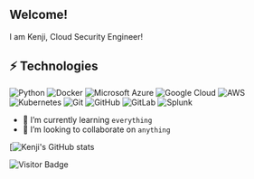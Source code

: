 ## Welcome! 
I am Kenji, Cloud Security Engineer!


## ⚡ Technologies
![Python](https://img.shields.io/badge/-Python-black?style=flat-square&logo=Python)
![Docker](https://img.shields.io/badge/-Docker-black?style=flat-square&logo=docker)
![Microsoft Azure](https://img.shields.io/badge/Microsoft%20Azure-232F7E?style=flat-square&logo=microsoft-azure)
![Google Cloud](https://img.shields.io/badge/Google%20Cloud-black?style=flat-square&logo=google-cloud)
![AWS](https://img.shields.io/badge/Amazon_AWS-232F3E?style=flat-square&logo=amazon-aws&logoColor=white)
![Kubernetes](https://img.shields.io/badge/Kubernetes-darkblue?style=flat-square&logo=kubernetes)
![Git](https://img.shields.io/badge/-Git-black?style=flat-square&logo=git)
![GitHub](https://img.shields.io/badge/-GitHub-181717?style=flat-square&logo=github)
![GitLab](https://img.shields.io/badge/-GitLab-FCA121?style=flat-square&logo=gitlab)
![Splunk](https://img.shields.io/badge/-GitLab-FCA121?style=flat-square&logo=splunk)

- 🌱 I’m currently learning `everything`
- 💞️ I’m looking to collaborate on `anything`

[![Kenji's GitHub stats](https://github-readme-stats-kenjis-projects-4cd47341.vercel.app/api?username=dakendex)

![Visitor Badge](https://profile-counter.glitch.me/DaKendex/count.svg)


<!---
DaKendex/DaKendexis a ✨ special ✨ repository because its `README.md` (this file) appears on your GitHub profile.
You can click the Preview link to take a look at your changes.
--->
